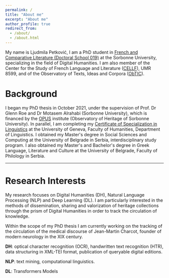 ```yaml
---
permalink: /
title: "About me"
excerpt: "About me"
author_profile: true
redirect_from: 
  - /about/
  - /about.html
---
```


My name is Ljudmila Petković, I am a PhD student in [French and Comparative Literature (Doctoral School 019)](https://www.sorbonne-universite.fr/node/2040) at the Sorbonne University, specializing in the field of Digital Humanities. I am also member of the Center for the Study of French Language and Literature ([CELLF](https://cellf.cnrs.fr/)), UMR 8599, and of the Observatory of Texts, Ideas and Corpora ([ObTIC](https://obtic.sorbonne-universite.fr/)). 

Background
======

I began my PhD thesis in October 2021, under the supervision of Prof. Dr Glenn Roe and Dr Motasem Alrahabi (Sorbonne University), which is financed by the [OPUS](https://institut-opus.sorbonne-universite.fr/) institute (Observatory of Heritage of Sorbonne University). In parallel, I am completing my [Certificate of Specialization in Linguistics](https://www.unige.ch/lettres/linguistique/program/postgrade/) at the University of Geneva, Faculty of Humanities, Department of Linguistics. I obtained my Master's degree in Social Sciences and Computing at the University of Belgrade in Serbia, interdisciplinary study program. I also obtained my Master's and Bachelor's degree in Greek Language, Literature and Culture at the University of Belgrade, Faculty of Philology in Serbia.

---

Research Interests
======
My research focuses on Digital Humanities (DH), Natural Language Processing (NLP) and Deep Learning (DL). I am particularly interested in the methods of dissemination, sharing and valorization of heritage collections through the prism of Digital Humanities in order to track the circulation of knowledge.

Within the scope of my PhD thesis I am currently working on the tracking of the circulation of the medical discourse of Jean-Martin Charcot, founder of modern neurology in the XIX century.

**DH**: optical character recognition (OCR), handwritten text recognition (HTR),
data structuring in XML-TEI format, publication of queryable digital editions.

**NLP**: text mining, computational linguistics.

**DL**: Transformers Models

